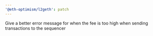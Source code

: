 ```yaml
---
'@eth-optimism/l2geth': patch
---
```


Give a better error message for when the fee is too high when sending transactions to the sequencer

